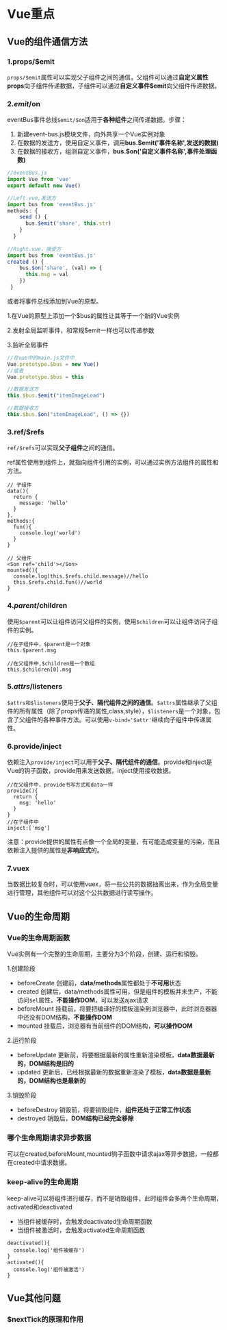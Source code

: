 # Vue重点

## Vue的组件通信方法

### 1.props/$emit

`props/$emit`属性可以实现父子组件之间的通信，父组件可以通过**自定义属性props**向子组件传递数据，子组件可以通过**自定义事件$emit**向父组件传递数据。

### 2.$emit/$on

eventBus事件总线`$emit/$on`适用于**各种组件**之间传递数据。步骤：

1. 新建event-bus.js模块文件，向外共享一个Vue实例对象
2. 在数据的发送方，使用自定义事件，调用**bus.$emit('事件名称',发送的数据)**
3. 在数据的接收方，组测自定义事件，**bus.$on('自定义事件名称',事件处理函数)**

```js
//eventBus.js
import Vue from 'vue'
export default new Vue()

//Left.vue,发送方
import bus from 'eventBus.js'
methods: {
    send () {
      bus.$emit('share', this.str)
    }
  }
  
//Right.vue，接受方
import bus from 'eventBus.js'
created () {
    bus.$on('share', (val) => {
      this.msg = val
    })
 }
```

或者将事件总线添加到Vue的原型。

  1.在Vue的原型上添加一个$bus的属性让其等于一个新的Vue实例  

  2.发射全局监听事件，和常规$emit一样也可以传递参数

  3.监听全局事件

```js
//在vue中的main.js文件中
Vue.prototype.$bus = new Vue()
//或者
Vue.prototype.$bus = this

//数据发送方
this.$bus.$emit("itemImageLoad")

//数据接收方
this.$bus.$on("itemImageLoad", () => {})

```

### 3.ref/$refs

`ref/$refs`可以实现**父子组件**之间的通信。

ref属性使用到组件上，就指向组件引用的实例，可以通过实例方法组件的属性和方法。

```vue
// 子组件
data(){
  return {
    message: 'hello'
  }
},
methods:{
  fun(){
    console.log('world')
  }
}

// 父组件
<Son ref='child'></Son>
mounted(){
  console.log(this.$refs.child.message)//hello
  this.$refs.child.fun()//world
}
```

### 4.$parent/$children

使用`$parent`可以让组件访问父组件的实例，使用`$children`可以让组件访问子组件的实例。

```vue
//在子组件中，$parent是一个对象
this.$parent.msg

//在父组件中,$children是一个数组
this.$children[0].msg
```

### 5.$attrs/$listeners

`$attrs和$listeners`使用于**父子、隔代组件之间的通信**。`$attrs`属性继承了父组件的所有属性（除了props传递的属性,class,style），`$listeners`是一个对象，包含了父组件的各种事件方法。可以使用`v-bind='$attr'`继续向子组件中传递属性。

### 6.provide/inject

依赖注入`provide/inject`可以用于**父子、隔代组件的通信**。provide和inject是Vue的钩子函数，provide用来发送数据，inject使用接收数据。

```vue
//在父组件中，provide书写方式和data一样
provide(){
  return {
    msg: 'hello'
  }
}
//在子组件中
inject:['msg']
```

注意：provide提供的属性有点像一个全局的变量，有可能造成变量的污染，而且依赖注入提供的属性是**非响应式**的。

### 7.vuex

当数据比较复杂时，可以使用vuex，将一些公共的数据抽离出来，作为全局变量进行管理，其他组件可以对这个公共数据进行读写操作。

## Vue的生命周期

### Vue的生命周期函数

Vue实例有一个完整的生命周期，主要分为3个阶段，创建、运行和销毁。

1.创建阶段

- beforeCreate 创建前，**data/methods**属性都处于**不可用**状态
- created 创建后，data/methods属性可用，但是组件的模板并未生产，不能访问`$el`属性，**不能操作DOM**，可以发送ajax请求
- beforeMount 挂载前，将要把编译好的模板渲染到浏览器中，此时浏览器器中还没有DOM结构，**不能操作DOM**
- mounted 挂载后，浏览器有当前组件的DOM结构，**可以操作DOM**

2.运行阶段

- beforeUpdate 更新前，将要根据最新的属性重新渲染模板，**data数据最新的，DOM结构是旧的**
- updated 更新后，已经根据最新的数据重新渲染了模板，**data数据是最新的，DOM结构也是最新的**

3.销毁阶段

- beforeDestroy 销毁前，将要销毁组件，**组件还处于正常工作状态**
- destroyed 销毁后，**DOM结构已经完全移除**

### 哪个生命周期请求异步数据

可以在created,beforeMount,mounted钩子函数中请求ajax等异步数据，一般都在created中请求数据。

### keep-alive的生命周期

keep-alive可以将组件进行缓存，而不是销毁组件，此时组件会多两个生命周期，activated和deactivated

- 当组件被缓存时，会触发deactivated生命周期函数
- 当组件被激活时，会触发activated生命周期函数

```vue
deactivated(){
  console.log('组件被缓存')
}
activated(){
  console.log('组件被激活')
}
```

## Vue其他问题

### $nextTick的原理和作用

